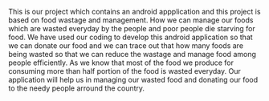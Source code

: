 This is our project which contains an android appplication and this project is based on food wastage and management. How we can manage our foods which are wasted everyday by the people and poor people die starving for food. We have used our coding to develop this android application so that we can donate our food and we can trace out that how many foods are being wasted so that we can reduce the wastage and manage food among people efficiently. As we know that most of the food we produce for consuming more than half portion of the food is wasted everyday. Our application will help us in managing our wasted food and donating our food to the needy people arround the country.